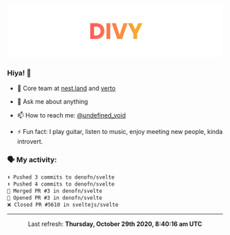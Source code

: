 
![](https://github.com/divy-work/divy-work/raw/master/assets/divy.png)

### Hiya! 👋

- 🔭 Core team at [nest.land](https://github.com/nestdotland/nest.land) and [verto](https://github.com/useverto/verto)

- 💬 Ask me about anything

- 📫 How to reach me: [@undefined_void](https://instagram.com/divy.exe)

- ⚡ Fun fact: I play guitar, listen to music, enjoy meeting new people, kinda introvert.

### 🗣 My activity:

```
⬆️ Pushed 3 commits to denofn/svelte
⬆️ Pushed 4 commits to denofn/svelte
🎉 Merged PR #3 in denofn/svelte
💪 Opened PR #3 in denofn/svelte
❌ Closed PR #5610 in sveltejs/svelte
```

------------
<p align="center">Last refresh: <b>Thursday, October 29th 2020, 8:40:16 am UTC</b></p>
